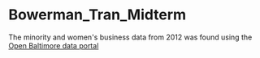 # Bowerman_Tran_Midterm

The minority and women's business data from 2012 was found using the [Open Baltimore data portal](https://data.baltimorecity.gov/ "Open Baltimore")
